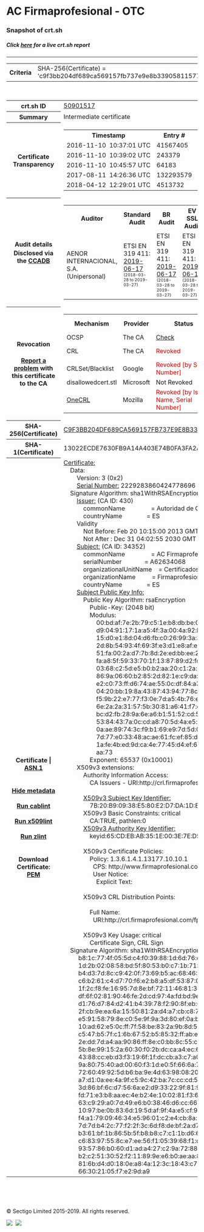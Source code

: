 # AC Firmaprofesional - OTC
### Snapshot of crt.sh
##### Click [here](https://crt.sh/?q=C9F3BB204DF689CA569157FB737E9E8B33905811577BDFF8FC376701D627581C) for a live crt.sh report

---
<!DOCTYPE HTML PUBLIC "-//W3C//DTD HTML 4.0 Transitional//EN">
<HTML>

<BODY>

<TABLE>
  <TR>
    <TH class="outer">Criteria</TH>
    <TD class="outer">SHA-256(Certificate) = 'c9f3bb204df689ca569157fb737e9e8b33905811577bdff8fc376701d627581c'</TD>
  </TR>
</TABLE>
<BR>
<TABLE>
  <TR>
    <TH class="outer">crt.sh ID</TH>
    <TD class="outer"><A href="?id=50901517">50901517</A></TD>
  </TR>
  <TR>
    <TH class="outer">Summary</TH>
    <TD class="outer">Intermediate certificate</TD>
  </TR>
  <TR>
    <TH class="outer">Certificate<BR>Transparency</TH>
    <TD class="outer">
<TABLE class="options" style="margin-left:0px">
  <TR>
    <TH>Timestamp</TH>
    <TH>Entry #</TH>
    <TH>Log Operator</TH>
    <TH>Log URL</TH>
  </TR>
  <TR>
    <TD>2016-11-10&nbsp; <FONT class="small">10:37:01 UTC</FONT></TD>
    <TD>41567405</TD>
    <TD>Google</TD>
    <TD>https://ct.googleapis.com/rocketeer</TD>
  </TR>
  <TR>
    <TD>2016-11-10&nbsp; <FONT class="small">10:39:02 UTC</FONT></TD>
    <TD>243379</TD>
    <TD>WoTrus</TD>
    <TD>https://ctlog.wosign.com</TD>
  </TR>
  <TR>
    <TD>2016-11-10&nbsp; <FONT class="small">10:45:57 UTC</FONT></TD>
    <TD>64183</TD>
    <TD>Venafi</TD>
    <TD>https://ctlog.api.venafi.com</TD>
  </TR>
  <TR>
    <TD>2017-08-11&nbsp; <FONT class="small">14:26:36 UTC</FONT></TD>
    <TD>132293579</TD>
    <TD>Google</TD>
    <TD>https://ct.googleapis.com/pilot</TD>
  </TR>
  <TR>
    <TD>2018-04-12&nbsp; <FONT class="small">12:29:01 UTC</FONT></TD>
    <TD>4513732</TD>
    <TD>Sectigo</TD>
    <TD>https://dodo.ct.comodo.com</TD>
  </TR>
</TABLE>
    </TD>
  </TR>
  <TR>
    <TH class="outer">Audit details<BR>
      <DIV class="small" style="padding-top:3px">Disclosed via the
        <A href="//ccadb-public.secure.force.com/mozilla/PublicAllIntermediateCerts" target="_blank">CCADB</A></DIV>
    </TH>
    <TD class="outer">
<TABLE class="options" style="margin-left:0px">
  <TR>
    <TH>Auditor</TH>
    <TH>Standard Audit</TH>
    <TH>BR Audit</TH>
    <TH>EV SSL Audit</TH>
    <TH>Documents</TH>
    <TH>CCADB</TH>
    <TH>Root Owner / Certificate</TH>
  </TR>
  <TR>
    <TD style="vertical-align:middle">AENOR INTERNACIONAL, S.A. (Unipersonal)</TD>
    <TD>ETSI EN 319 411:
      <A href="https://www.aenor.com/Certificacion_Documentos/eiDas/2019%20AENOR%20Anexo%202%20ETSI%20319%20411-1%20PSC-FP_v4%20c.pdf" target="_blank">2019-06-17</A>
      <BR><FONT style="font-size:8pt">(2018-03-28 to 2019-03-27)</FONT></TD>
    <TD>ETSI EN 319 411:
      <A href="https://www.aenor.com/Certificacion_Documentos/eiDas/2019%20AENOR%20Anexo%202%20ETSI%20319%20411-1%20PSC-FP_v4%20c.pdf" target="_blank">2019-06-17</A>
      <BR><FONT style="font-size:8pt">(2018-03-28 to 2019-03-27)</FONT></TD>
    <TD>ETSI EN 319 411:
      <A href="https://www.aenor.com/Certificacion_Documentos/eiDas/2019%20AENOR%20Anexo%202%20ETSI%20319%20411-1%20PSC-FP_v4%20c.pdf" target="_blank">2019-06-17</A>
      <BR><FONT style="font-size:8pt">(2018-03-28 to 2019-03-27)</FONT></TD>
    <TD>
      <A href="https://www.firmaprofesional.com/images/pdfs/CPS/FP_CP_Autenticacion_Web-190612-ES.pdf" target="blank">CP</A>
      <A href="https://www.firmaprofesional.com/images/pdfs/CPS/FP_CPS_190612-ES.pdf" target="blank">CPS</A>
    </TD>
    <TD><A href="//ccadb.force.com/001o000000xOkFlAAK" target="_blank">001o000000xOkFlAAK</A></TD>
    <TD><A href="/?id=24651">Autoridad de Certificacion Firmaprofesional</A></TD>
  </TR>
</TABLE>
    </TD>
  </TR>
  <TR>
    <TH class="outer">Revocation<BR><BR>
      <DIV class="small" style="padding-top:3px"><A href="?id=50901517&opt=problemreporting">Report a problem</A> with<BR>this certificate to the CA</DIV></TH>
    <TD class="outer">
      <TABLE class="options" style="margin-left:0px">
        <TR>
          <TH>Mechanism</TH>
          <TH>Provider</TH>
          <TH>Status</TH>
          <TH>Revocation Date</TH>
          <TH>Last Observed in CRL</TH>
          <TH>Last Checked <SPAN style="color:#CC0000;vertical-align:middle;font-size:70%;font-weight:normal">(Error)</SPAN></TH>
        </TR>
        <TR>
          <TD>OCSP</TD>
          <TD>The CA</TD>
          <TD><A href="?id=50901517&opt=ocsp">Check</A></TD>
          <TD><SPAN style="color:#888888">?</SPAN></TD>
          <TD><SPAN style="color:#888888">n/a</SPAN></TD>
          <TD><SPAN style="color:#888888">?</SPAN></TD>
        </TR>
        <TR>
          <TD>CRL</TD>
          <TD>The CA</TD>
          <TD><SPAN style="color:#CC0000">Revoked</SPAN></TD><TD>2018-11-16&nbsp; <FONT class="small">12:06:51 UTC</FONT></TD><TD>2019-10-23&nbsp; <FONT class="small">13:07:52 UTC</FONT></TD><TD>2019-12-04&nbsp; <FONT class="small">16:50:06 UTC</FONT></TD>
        </TR>
        <TR>
          <TD>CRLSet/Blacklist</TD>
          <TD>Google</TD>
          <TD><SPAN style="color:#CC0000">Revoked [by Serial Number]</SPAN></TD>
          <TD><SPAN style="color:#888888">n/a</SPAN></TD>
          <TD><SPAN style="color:#888888">n/a</SPAN></TD>
          <TD><SPAN style="color:#888888">n/a</SPAN></TD>
        </TR>
        <TR>
          <TD>disallowedcert.stl</TD>
          <TD>Microsoft</TD>
          <TD>Not Revoked</TD>
          <TD><SPAN style="color:#888888">n/a</SPAN></TD>
          <TD><SPAN style="color:#888888">n/a</SPAN></TD>
          <TD><SPAN style="color:#888888">n/a</SPAN></TD>
        </TR>
        <TR>
          <TD><A href="/mozilla-onecrl" target="_blank">OneCRL</A></TD>
          <TD>Mozilla</TD>
          <TD><SPAN style="color:#CC0000">Revoked [by Issuer Name, Serial Number]</SPAN></TD><TD>2018-08-17&nbsp; <FONT class="small">22:24:14 UTC</FONT></TD>
          <TD><SPAN style="color:#888888">n/a</SPAN></TD>
          <TD><SPAN style="color:#888888">n/a</SPAN></TD>
        </TR>
      </TABLE>
    </TD>
  </TR>
  <TR>
    <TH class="outer">SHA-256(Certificate)</TH>
    <TD class="outer"><A href="//censys.io/certificates/c9f3bb204df689ca569157fb737e9e8b33905811577bdff8fc376701d627581c">C9F3BB204DF689CA569157FB737E9E8B33905811577BDFF8FC376701D627581C</A></TD>
  </TR>
  <TR>
    <TH class="outer">SHA-1(Certificate)</TH>
    <TD class="outer">13022ECDE7630FB9A14A403E74B0FA3FA2A7BCDA</TD>
  </TR>
  <TR>
    <TH class="outer">Certificate | <A href="?asn1=50901517">ASN.1</A>
      <SPAN class="small"><BR>
      <BR><BR><A href="?id=50901517&opt=nometadata">Hide metadata</A>
      <BR><BR><A href="?id=50901517&opt=cablint">Run cablint</A>
      <BR><BR><A href="?id=50901517&opt=x509lint">Run x509lint</A>
      <BR><BR><A href="?id=50901517&opt=zlint">Run zlint</A>
      <BR><BR><BR>Download Certificate: <A href="?d=50901517">PEM</A>
      </SPAN>
    </TH>
    <TD class="text"><A href="?d=50901517">Certificate:</A><BR>&nbsp;&nbsp;&nbsp;&nbsp;Data:<BR>&nbsp;&nbsp;&nbsp;&nbsp;&nbsp;&nbsp;&nbsp;&nbsp;Version:&nbsp;3&nbsp;(0x2)<BR>&nbsp;&nbsp;&nbsp;&nbsp;&nbsp;&nbsp;&nbsp;&nbsp;<A href="?serial=1ef001dc1c2163c8">Serial&nbsp;Number:</A>&nbsp;2229283860424778696&nbsp;(0x1ef001dc1c2163c8)<BR>&nbsp;&nbsp;&nbsp;&nbsp;Signature&nbsp;Algorithm:&nbsp;sha1WithRSAEncryption<BR>&nbsp;&nbsp;&nbsp;&nbsp;&nbsp;&nbsp;&nbsp;&nbsp;<A href="?caid=430">Issuer:</A> <SPAN class="small">(CA ID: 430)</SPAN><BR>&nbsp;&nbsp;&nbsp;&nbsp;&nbsp;&nbsp;&nbsp;&nbsp;&nbsp;&nbsp;&nbsp;&nbsp;commonName&nbsp;&nbsp;&nbsp;&nbsp;&nbsp;&nbsp;&nbsp;&nbsp;&nbsp;&nbsp;&nbsp;&nbsp;&nbsp;&nbsp;&nbsp;&nbsp;=&nbsp;Autoridad&nbsp;de&nbsp;Certificacion&nbsp;Firmaprofesional&nbsp;CIF&nbsp;A62634068<BR>&nbsp;&nbsp;&nbsp;&nbsp;&nbsp;&nbsp;&nbsp;&nbsp;&nbsp;&nbsp;&nbsp;&nbsp;countryName&nbsp;&nbsp;&nbsp;&nbsp;&nbsp;&nbsp;&nbsp;&nbsp;&nbsp;&nbsp;&nbsp;&nbsp;&nbsp;&nbsp;&nbsp;=&nbsp;ES<BR>&nbsp;&nbsp;&nbsp;&nbsp;&nbsp;&nbsp;&nbsp;&nbsp;Validity<BR>&nbsp;&nbsp;&nbsp;&nbsp;&nbsp;&nbsp;&nbsp;&nbsp;&nbsp;&nbsp;&nbsp;&nbsp;Not&nbsp;Before:&nbsp;Feb&nbsp;20&nbsp;10:15:00&nbsp;2013&nbsp;GMT<BR>&nbsp;&nbsp;&nbsp;&nbsp;&nbsp;&nbsp;&nbsp;&nbsp;&nbsp;&nbsp;&nbsp;&nbsp;Not&nbsp;After&nbsp;:&nbsp;Dec&nbsp;31&nbsp;04:02:55&nbsp;2030&nbsp;GMT<BR>&nbsp;&nbsp;&nbsp;&nbsp;&nbsp;&nbsp;&nbsp;&nbsp;<A href="?caid=34352">Subject:</A> <SPAN class="small">(CA ID: 34352)</SPAN><BR>&nbsp;&nbsp;&nbsp;&nbsp;&nbsp;&nbsp;&nbsp;&nbsp;&nbsp;&nbsp;&nbsp;&nbsp;commonName&nbsp;&nbsp;&nbsp;&nbsp;&nbsp;&nbsp;&nbsp;&nbsp;&nbsp;&nbsp;&nbsp;&nbsp;&nbsp;&nbsp;&nbsp;&nbsp;=&nbsp;AC&nbsp;Firmaprofesional&nbsp;-&nbsp;OTC<BR>&nbsp;&nbsp;&nbsp;&nbsp;&nbsp;&nbsp;&nbsp;&nbsp;&nbsp;&nbsp;&nbsp;&nbsp;serialNumber&nbsp;&nbsp;&nbsp;&nbsp;&nbsp;&nbsp;&nbsp;&nbsp;&nbsp;&nbsp;&nbsp;&nbsp;&nbsp;&nbsp;=&nbsp;A62634068<BR>&nbsp;&nbsp;&nbsp;&nbsp;&nbsp;&nbsp;&nbsp;&nbsp;&nbsp;&nbsp;&nbsp;&nbsp;organizationalUnitName&nbsp;&nbsp;&nbsp;&nbsp;=&nbsp;Certificados&nbsp;de&nbsp;un&nbsp;solo&nbsp;uso<BR>&nbsp;&nbsp;&nbsp;&nbsp;&nbsp;&nbsp;&nbsp;&nbsp;&nbsp;&nbsp;&nbsp;&nbsp;organizationName&nbsp;&nbsp;&nbsp;&nbsp;&nbsp;&nbsp;&nbsp;&nbsp;&nbsp;&nbsp;=&nbsp;Firmaprofesional&nbsp;S.A.<BR>&nbsp;&nbsp;&nbsp;&nbsp;&nbsp;&nbsp;&nbsp;&nbsp;&nbsp;&nbsp;&nbsp;&nbsp;countryName&nbsp;&nbsp;&nbsp;&nbsp;&nbsp;&nbsp;&nbsp;&nbsp;&nbsp;&nbsp;&nbsp;&nbsp;&nbsp;&nbsp;&nbsp;=&nbsp;ES<BR>&nbsp;&nbsp;&nbsp;&nbsp;&nbsp;&nbsp;&nbsp;&nbsp;<A href="?spkisha256=0f66453ccad262b7c422cf554ff7869021106d1667032bd7a6228e7da37c1574">Subject&nbsp;Public&nbsp;Key&nbsp;Info:</A><BR>&nbsp;&nbsp;&nbsp;&nbsp;&nbsp;&nbsp;&nbsp;&nbsp;&nbsp;&nbsp;&nbsp;&nbsp;Public&nbsp;Key&nbsp;Algorithm:&nbsp;rsaEncryption<BR>&nbsp;&nbsp;&nbsp;&nbsp;&nbsp;&nbsp;&nbsp;&nbsp;&nbsp;&nbsp;&nbsp;&nbsp;&nbsp;&nbsp;&nbsp;&nbsp;Public-Key:&nbsp;(2048&nbsp;bit)<BR>&nbsp;&nbsp;&nbsp;&nbsp;&nbsp;&nbsp;&nbsp;&nbsp;&nbsp;&nbsp;&nbsp;&nbsp;&nbsp;&nbsp;&nbsp;&nbsp;Modulus:<BR>&nbsp;&nbsp;&nbsp;&nbsp;&nbsp;&nbsp;&nbsp;&nbsp;&nbsp;&nbsp;&nbsp;&nbsp;&nbsp;&nbsp;&nbsp;&nbsp;&nbsp;&nbsp;&nbsp;&nbsp;00:bd:af:7e:2b:79:c5:1e:b8:db:be:01:48:4a:f3:<BR>&nbsp;&nbsp;&nbsp;&nbsp;&nbsp;&nbsp;&nbsp;&nbsp;&nbsp;&nbsp;&nbsp;&nbsp;&nbsp;&nbsp;&nbsp;&nbsp;&nbsp;&nbsp;&nbsp;&nbsp;d9:04:91:17:1a:a5:4f:3a:00:4a:92:b3:91:9d:ea:<BR>&nbsp;&nbsp;&nbsp;&nbsp;&nbsp;&nbsp;&nbsp;&nbsp;&nbsp;&nbsp;&nbsp;&nbsp;&nbsp;&nbsp;&nbsp;&nbsp;&nbsp;&nbsp;&nbsp;&nbsp;15:d0:e1:8d:04:d6:fb:c0:26:99:3a:3e:c6:f3:d1:<BR>&nbsp;&nbsp;&nbsp;&nbsp;&nbsp;&nbsp;&nbsp;&nbsp;&nbsp;&nbsp;&nbsp;&nbsp;&nbsp;&nbsp;&nbsp;&nbsp;&nbsp;&nbsp;&nbsp;&nbsp;2d:8b:54:93:4f:69:3f:e3:d1:e8:af:e8:4f:10:d7:<BR>&nbsp;&nbsp;&nbsp;&nbsp;&nbsp;&nbsp;&nbsp;&nbsp;&nbsp;&nbsp;&nbsp;&nbsp;&nbsp;&nbsp;&nbsp;&nbsp;&nbsp;&nbsp;&nbsp;&nbsp;51:fa:00:2a:d7:7b:8d:2e:ed:bb:ee:2a:79:0b:f7:<BR>&nbsp;&nbsp;&nbsp;&nbsp;&nbsp;&nbsp;&nbsp;&nbsp;&nbsp;&nbsp;&nbsp;&nbsp;&nbsp;&nbsp;&nbsp;&nbsp;&nbsp;&nbsp;&nbsp;&nbsp;fa:a8:5f:59:33:70:1f:13:87:89:d2:fc:d5:1c:f7:<BR>&nbsp;&nbsp;&nbsp;&nbsp;&nbsp;&nbsp;&nbsp;&nbsp;&nbsp;&nbsp;&nbsp;&nbsp;&nbsp;&nbsp;&nbsp;&nbsp;&nbsp;&nbsp;&nbsp;&nbsp;03:68:c2:5d:e5:b0:b2:aa:20:c1:2a:2f:af:d2:9a:<BR>&nbsp;&nbsp;&nbsp;&nbsp;&nbsp;&nbsp;&nbsp;&nbsp;&nbsp;&nbsp;&nbsp;&nbsp;&nbsp;&nbsp;&nbsp;&nbsp;&nbsp;&nbsp;&nbsp;&nbsp;86:9a:06:60:b2:85:2d:82:1e:c9:da:8a:9a:1b:28:<BR>&nbsp;&nbsp;&nbsp;&nbsp;&nbsp;&nbsp;&nbsp;&nbsp;&nbsp;&nbsp;&nbsp;&nbsp;&nbsp;&nbsp;&nbsp;&nbsp;&nbsp;&nbsp;&nbsp;&nbsp;e2:c0:73:ff:d6:74:ae:55:0c:df:84:a3:cc:6c:33:<BR>&nbsp;&nbsp;&nbsp;&nbsp;&nbsp;&nbsp;&nbsp;&nbsp;&nbsp;&nbsp;&nbsp;&nbsp;&nbsp;&nbsp;&nbsp;&nbsp;&nbsp;&nbsp;&nbsp;&nbsp;04:20:bb:19:8a:43:87:43:94:77:8c:a3:d7:1a:eb:<BR>&nbsp;&nbsp;&nbsp;&nbsp;&nbsp;&nbsp;&nbsp;&nbsp;&nbsp;&nbsp;&nbsp;&nbsp;&nbsp;&nbsp;&nbsp;&nbsp;&nbsp;&nbsp;&nbsp;&nbsp;f5:9b:22:e7:77:f3:0e:7d:a5:4b:76:e6:96:e0:19:<BR>&nbsp;&nbsp;&nbsp;&nbsp;&nbsp;&nbsp;&nbsp;&nbsp;&nbsp;&nbsp;&nbsp;&nbsp;&nbsp;&nbsp;&nbsp;&nbsp;&nbsp;&nbsp;&nbsp;&nbsp;6e:2a:2a:31:57:5b:30:81:a6:41:f7:d1:76:03:e3:<BR>&nbsp;&nbsp;&nbsp;&nbsp;&nbsp;&nbsp;&nbsp;&nbsp;&nbsp;&nbsp;&nbsp;&nbsp;&nbsp;&nbsp;&nbsp;&nbsp;&nbsp;&nbsp;&nbsp;&nbsp;bc:d2:fb:28:9a:6e:a6:b1:51:52:cd:59:1b:dd:13:<BR>&nbsp;&nbsp;&nbsp;&nbsp;&nbsp;&nbsp;&nbsp;&nbsp;&nbsp;&nbsp;&nbsp;&nbsp;&nbsp;&nbsp;&nbsp;&nbsp;&nbsp;&nbsp;&nbsp;&nbsp;53:84:43:7a:0c:cd:a8:70:5d:4a:e5:cb:1c:62:1e:<BR>&nbsp;&nbsp;&nbsp;&nbsp;&nbsp;&nbsp;&nbsp;&nbsp;&nbsp;&nbsp;&nbsp;&nbsp;&nbsp;&nbsp;&nbsp;&nbsp;&nbsp;&nbsp;&nbsp;&nbsp;0a:ae:89:74:3c:f9:b1:69:e9:7d:5d:09:e7:94:6a:<BR>&nbsp;&nbsp;&nbsp;&nbsp;&nbsp;&nbsp;&nbsp;&nbsp;&nbsp;&nbsp;&nbsp;&nbsp;&nbsp;&nbsp;&nbsp;&nbsp;&nbsp;&nbsp;&nbsp;&nbsp;7d:77:e0:33:48:ac:ae:61:fc:ef:85:dc:e4:96:f4:<BR>&nbsp;&nbsp;&nbsp;&nbsp;&nbsp;&nbsp;&nbsp;&nbsp;&nbsp;&nbsp;&nbsp;&nbsp;&nbsp;&nbsp;&nbsp;&nbsp;&nbsp;&nbsp;&nbsp;&nbsp;1a:fe:4b:ed:9d:ca:4e:77:45:d4:ef:6d:fd:5d:76:<BR>&nbsp;&nbsp;&nbsp;&nbsp;&nbsp;&nbsp;&nbsp;&nbsp;&nbsp;&nbsp;&nbsp;&nbsp;&nbsp;&nbsp;&nbsp;&nbsp;&nbsp;&nbsp;&nbsp;&nbsp;aa:73<BR>&nbsp;&nbsp;&nbsp;&nbsp;&nbsp;&nbsp;&nbsp;&nbsp;&nbsp;&nbsp;&nbsp;&nbsp;&nbsp;&nbsp;&nbsp;&nbsp;Exponent:&nbsp;65537&nbsp;(0x10001)<BR>&nbsp;&nbsp;&nbsp;&nbsp;&nbsp;&nbsp;&nbsp;&nbsp;X509v3&nbsp;extensions:<BR>&nbsp;&nbsp;&nbsp;&nbsp;&nbsp;&nbsp;&nbsp;&nbsp;&nbsp;&nbsp;&nbsp;&nbsp;Authority&nbsp;Information&nbsp;Access:&nbsp;<BR>&nbsp;&nbsp;&nbsp;&nbsp;&nbsp;&nbsp;&nbsp;&nbsp;&nbsp;&nbsp;&nbsp;&nbsp;&nbsp;&nbsp;&nbsp;&nbsp;CA&nbsp;Issuers&nbsp;-&nbsp;URI:http://crl.firmaprofesional.com/caroot.crt<BR><BR>&nbsp;&nbsp;&nbsp;&nbsp;&nbsp;&nbsp;&nbsp;&nbsp;&nbsp;&nbsp;&nbsp;&nbsp;<A href="?ski=7b20b90938e580e2d7da1de6942de9cbcb7bf960">X509v3&nbsp;Subject&nbsp;Key&nbsp;Identifier:</A><BR>&nbsp;&nbsp;&nbsp;&nbsp;&nbsp;&nbsp;&nbsp;&nbsp;&nbsp;&nbsp;&nbsp;&nbsp;&nbsp;&nbsp;&nbsp;&nbsp;7B:20:B9:09:38:E5:80:E2:D7:DA:1D:E6:94:2D:E9:CB:CB:7B:F9:60<BR>&nbsp;&nbsp;&nbsp;&nbsp;&nbsp;&nbsp;&nbsp;&nbsp;&nbsp;&nbsp;&nbsp;&nbsp;X509v3&nbsp;Basic&nbsp;Constraints:&nbsp;critical<BR>&nbsp;&nbsp;&nbsp;&nbsp;&nbsp;&nbsp;&nbsp;&nbsp;&nbsp;&nbsp;&nbsp;&nbsp;&nbsp;&nbsp;&nbsp;&nbsp;CA:TRUE,&nbsp;pathlen:0<BR>&nbsp;&nbsp;&nbsp;&nbsp;&nbsp;&nbsp;&nbsp;&nbsp;&nbsp;&nbsp;&nbsp;&nbsp;<A href="?ski=65cdebab351e003e7ed574c01cb473470e1a642f">X509v3&nbsp;Authority&nbsp;Key&nbsp;Identifier:</A><BR>&nbsp;&nbsp;&nbsp;&nbsp;&nbsp;&nbsp;&nbsp;&nbsp;&nbsp;&nbsp;&nbsp;&nbsp;&nbsp;&nbsp;&nbsp;&nbsp;keyid:65:CD:EB:AB:35:1E:00:3E:7E:D5:74:C0:1C:B4:73:47:0E:1A:64:2F<BR><BR>&nbsp;&nbsp;&nbsp;&nbsp;&nbsp;&nbsp;&nbsp;&nbsp;&nbsp;&nbsp;&nbsp;&nbsp;X509v3&nbsp;Certificate&nbsp;Policies:&nbsp;<BR>&nbsp;&nbsp;&nbsp;&nbsp;&nbsp;&nbsp;&nbsp;&nbsp;&nbsp;&nbsp;&nbsp;&nbsp;&nbsp;&nbsp;&nbsp;&nbsp;Policy:&nbsp;1.3.6.1.4.1.13177.10.10.1<BR>&nbsp;&nbsp;&nbsp;&nbsp;&nbsp;&nbsp;&nbsp;&nbsp;&nbsp;&nbsp;&nbsp;&nbsp;&nbsp;&nbsp;&nbsp;&nbsp;&nbsp;&nbsp;CPS:&nbsp;http://www.firmaprofesional.com/cps<BR>&nbsp;&nbsp;&nbsp;&nbsp;&nbsp;&nbsp;&nbsp;&nbsp;&nbsp;&nbsp;&nbsp;&nbsp;&nbsp;&nbsp;&nbsp;&nbsp;&nbsp;&nbsp;User&nbsp;Notice:<BR>&nbsp;&nbsp;&nbsp;&nbsp;&nbsp;&nbsp;&nbsp;&nbsp;&nbsp;&nbsp;&nbsp;&nbsp;&nbsp;&nbsp;&nbsp;&nbsp;&nbsp;&nbsp;&nbsp;&nbsp;Explicit&nbsp;Text:&nbsp;<BR><BR>&nbsp;&nbsp;&nbsp;&nbsp;&nbsp;&nbsp;&nbsp;&nbsp;&nbsp;&nbsp;&nbsp;&nbsp;X509v3&nbsp;CRL&nbsp;Distribution&nbsp;Points:&nbsp;<BR><BR>&nbsp;&nbsp;&nbsp;&nbsp;&nbsp;&nbsp;&nbsp;&nbsp;&nbsp;&nbsp;&nbsp;&nbsp;&nbsp;&nbsp;&nbsp;&nbsp;Full&nbsp;Name:<BR>&nbsp;&nbsp;&nbsp;&nbsp;&nbsp;&nbsp;&nbsp;&nbsp;&nbsp;&nbsp;&nbsp;&nbsp;&nbsp;&nbsp;&nbsp;&nbsp;&nbsp;&nbsp;URI:http://crl.firmaprofesional.com/fproot.crl<BR><BR>&nbsp;&nbsp;&nbsp;&nbsp;&nbsp;&nbsp;&nbsp;&nbsp;&nbsp;&nbsp;&nbsp;&nbsp;X509v3&nbsp;Key&nbsp;Usage:&nbsp;critical<BR>&nbsp;&nbsp;&nbsp;&nbsp;&nbsp;&nbsp;&nbsp;&nbsp;&nbsp;&nbsp;&nbsp;&nbsp;&nbsp;&nbsp;&nbsp;&nbsp;Certificate&nbsp;Sign,&nbsp;CRL&nbsp;Sign<BR>&nbsp;&nbsp;&nbsp;&nbsp;Signature&nbsp;Algorithm:&nbsp;sha1WithRSAEncryption<BR>&nbsp;&nbsp;&nbsp;&nbsp;&nbsp;&nbsp;&nbsp;&nbsp;&nbsp;b8:1c:77:4f:05:5d:c4:f0:39:88:1d:6d:76:d0:03:61:76:15:<BR>&nbsp;&nbsp;&nbsp;&nbsp;&nbsp;&nbsp;&nbsp;&nbsp;&nbsp;1d:2b:02:08:58:bd:5f:80:53:b0:c7:1b:71:3f:d0:ad:6c:a7:<BR>&nbsp;&nbsp;&nbsp;&nbsp;&nbsp;&nbsp;&nbsp;&nbsp;&nbsp;b4:d3:7d:8c:c9:42:0f:73:69:b5:ac:68:46:18:75:23:ca:66:<BR>&nbsp;&nbsp;&nbsp;&nbsp;&nbsp;&nbsp;&nbsp;&nbsp;&nbsp;c6:b2:61:c4:d7:70:f6:e2:b8:a5:df:53:87:01:d5:43:d0:52:<BR>&nbsp;&nbsp;&nbsp;&nbsp;&nbsp;&nbsp;&nbsp;&nbsp;&nbsp;1f:2c:f8:fe:16:95:7d:8e:bf:72:11:46:81:3c:07:57:d6:3b:<BR>&nbsp;&nbsp;&nbsp;&nbsp;&nbsp;&nbsp;&nbsp;&nbsp;&nbsp;df:6f:02:81:90:46:fe:2d:cd:97:4a:fd:bd:9e:6e:6a:cb:c7:<BR>&nbsp;&nbsp;&nbsp;&nbsp;&nbsp;&nbsp;&nbsp;&nbsp;&nbsp;d1:76:d7:84:d2:41:b4:39:78:f2:90:8f:eb:64:cc:1b:e5:fe:<BR>&nbsp;&nbsp;&nbsp;&nbsp;&nbsp;&nbsp;&nbsp;&nbsp;&nbsp;2f:cb:9e:ea:6a:15:50:81:2a:d4:a7:cb:c8:7d:a3:61:03:ab:<BR>&nbsp;&nbsp;&nbsp;&nbsp;&nbsp;&nbsp;&nbsp;&nbsp;&nbsp;e5:91:58:79:8e:c0:5e:9f:9a:3d:80:ef:0a:b6:0e:9b:2d:42:<BR>&nbsp;&nbsp;&nbsp;&nbsp;&nbsp;&nbsp;&nbsp;&nbsp;&nbsp;10:ad:62:e5:0c:ff:7f:58:be:83:2a:9b:8d:5e:28:84:91:6a:<BR>&nbsp;&nbsp;&nbsp;&nbsp;&nbsp;&nbsp;&nbsp;&nbsp;&nbsp;c5:47:b5:7f:c1:6b:67:52:b5:85:32:ff:ab:e9:df:1b:91:b0:<BR>&nbsp;&nbsp;&nbsp;&nbsp;&nbsp;&nbsp;&nbsp;&nbsp;&nbsp;2e:dd:7d:a4:aa:90:86:ff:8e:c0:bb:8c:55:c9:2e:5e:49:23:<BR>&nbsp;&nbsp;&nbsp;&nbsp;&nbsp;&nbsp;&nbsp;&nbsp;&nbsp;5b:8e:99:15:2a:60:30:f0:2b:dc:ca:a4:ec:6c:04:8a:ba:8d:<BR>&nbsp;&nbsp;&nbsp;&nbsp;&nbsp;&nbsp;&nbsp;&nbsp;&nbsp;43:88:cc:eb:d3:f3:19:6f:1f:dc:cb:a3:c7:a0:03:eb:a0:50:<BR>&nbsp;&nbsp;&nbsp;&nbsp;&nbsp;&nbsp;&nbsp;&nbsp;&nbsp;9a:80:75:40:ad:00:60:f3:1d:e0:5f:66:6a:74:7f:fc:07:a6:<BR>&nbsp;&nbsp;&nbsp;&nbsp;&nbsp;&nbsp;&nbsp;&nbsp;&nbsp;72:60:49:92:5d:b6:ba:9e:4d:63:98:08:20:8e:b4:89:0c:a6:<BR>&nbsp;&nbsp;&nbsp;&nbsp;&nbsp;&nbsp;&nbsp;&nbsp;&nbsp;a7:d1:0a:ee:4a:9f:c5:9c:42:ba:7c:cc:cd:5f:cd:21:23:73:<BR>&nbsp;&nbsp;&nbsp;&nbsp;&nbsp;&nbsp;&nbsp;&nbsp;&nbsp;3d:86:bf:6c:d7:56:6a:e2:d9:33:22:9f:81:93:ad:c7:da:34:<BR>&nbsp;&nbsp;&nbsp;&nbsp;&nbsp;&nbsp;&nbsp;&nbsp;&nbsp;fd:71:e3:b8:aa:ec:4e:b2:4e:10:02:81:f3:65:2c:0b:b8:e2:<BR>&nbsp;&nbsp;&nbsp;&nbsp;&nbsp;&nbsp;&nbsp;&nbsp;&nbsp;63:c9:29:a0:7d:49:e6:b0:38:46:d6:cc:66:96:90:cd:e7:d7:<BR>&nbsp;&nbsp;&nbsp;&nbsp;&nbsp;&nbsp;&nbsp;&nbsp;&nbsp;10:97:be:0b:83:6d:19:5d:af:9f:4a:e5:cf:93:2e:f0:1f:36:<BR>&nbsp;&nbsp;&nbsp;&nbsp;&nbsp;&nbsp;&nbsp;&nbsp;&nbsp;f4:a1:79:09:46:34:e5:96:01:c2:e4:cb:8a:21:cf:fb:7a:23:<BR>&nbsp;&nbsp;&nbsp;&nbsp;&nbsp;&nbsp;&nbsp;&nbsp;&nbsp;7d:7d:b4:2c:77:f2:2f:3c:6d:f8:de:bf:2a:d7:6c:2e:8c:cd:<BR>&nbsp;&nbsp;&nbsp;&nbsp;&nbsp;&nbsp;&nbsp;&nbsp;&nbsp;b3:61:bf:1b:86:5b:5f:b8:b8:c7:c1:1b:d6:6f:e5:14:81:3d:<BR>&nbsp;&nbsp;&nbsp;&nbsp;&nbsp;&nbsp;&nbsp;&nbsp;&nbsp;c6:83:97:55:8c:e7:ee:56:f1:05:39:68:f1:d6:da:c1:c8:ea:<BR>&nbsp;&nbsp;&nbsp;&nbsp;&nbsp;&nbsp;&nbsp;&nbsp;&nbsp;93:57:86:b0:60:d1:ad:a4:27:c2:9a:72:88:1f:3a:cf:71:a7:<BR>&nbsp;&nbsp;&nbsp;&nbsp;&nbsp;&nbsp;&nbsp;&nbsp;&nbsp;b2:c2:51:30:52:f2:11:89:9e:e6:b0:ae:aa:85:0b:be:4a:f4:<BR>&nbsp;&nbsp;&nbsp;&nbsp;&nbsp;&nbsp;&nbsp;&nbsp;&nbsp;81:6b:d4:d0:18:0e:a8:4a:12:3c:18:43:c7:a0:87:dd:a6:86:<BR>&nbsp;&nbsp;&nbsp;&nbsp;&nbsp;&nbsp;&nbsp;&nbsp;&nbsp;66:30:21:05:f7:e2:9d:a9<BR>    </TD>
  </TR>
</TABLE>

  <BR><BR><BR>

  <P class="copyright">&copy; Sectigo Limited 2015-2019. All rights reserved.</P>
  <DIV>
    <A href="https://sectigo.com/"><IMG src="/sectigo_s.png"></A>
    &nbsp;<A href="https://github.com/crtsh"><IMG src="/GitHub-Mark-32px.png"></A>
  </DIV>
</BODY>
</HTML>
